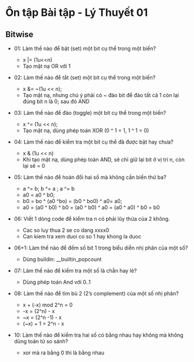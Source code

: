 # Ôn tập Bài tập - Lý Thuyết 01

## Bitwise
- 01: Làm thế nào để bật (set) một bit cụ thể trong một biến? 
    - x |= (1u<<n)
    - Tạo mặt nạ OR với 1

- 02: Làm thế nào để tắt (set) một bit cụ thể trong một biến?
    - x &= ~(1u << n);
    - Tạo mặt nạ, nhưng chú ý phải có ~ đảo bit để đảo tất cả 1 còn lại đúng bit n là 0; sau đó AND

- 03: Làm thế nào để đảo (toggle) một bit cụ thể trong một biến?
    - x ^= (1u << n);
    - Tạo mặt nạ, dùng phép toán XOR (0 ^ 1 = 1, 1 ^ 1 = 0)
- 04: Làm thế nào để kiểm tra một bit cụ thể đã được bật hay chưa?
    - x & (1u << n)
    - Khi tạo mặt nạ, dùng phép toán AND, sẽ chỉ giữ lại bit ở vị trí n, còn lại sẽ = 0

- 05: Làm thế nào để hoán đổi hai số mà không cần biến thứ ba?
    - a ^= b; b ^= a ; a ^= b
    - a0 = a0 ^ b0; 
    - b0 = bo ^ (a0 ^bo) = (b0 ^ bo0) ^ a0= a0; 
    - a0 = (a0 ^ b0) ^ b0 = (a0 ^ b0) ^ a0 = (a0 ^ a0) ^ b0 = b0

- 06: Viết 1 dòng code để kiểm tra n có phải lũy thừa của 2 không.
    - Cac so luy thua 2 se co dang xxxx0
    - Can kiem tra xem duoi co so 1 hay khong la duoc
    
- 06+1: Làm thế nào để đếm số bit 1 trong biểu diễn nhị phân của một số?
    - Dùng buildin: __builtin_popcount

- 07: Làm thế nào để kiểm tra một số là chẵn hay lẻ?
    - Dùng phép toán And với 0..1

- 08: Làm thế nào để tìm bù 2 (2’s complement) của một số nhị phân?
    - x + (-x) mod 2^n = 0
    - -x = (2^n) - x
    - ~x = (2^n -1) - x
    - (~x) + 1 = 2^n - x
- 10: Làm thế nào để kiểm tra hai số có bằng nhau hay không mà không dùng toán tử so sánh?
    - xor mà ra bằng 0 thì là bằng nhau